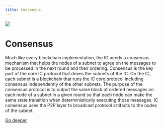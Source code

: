 ```yaml
---
title: Consensus
---
```


![](/img/how-it-works/consensus.600x300.jpg)

# Consensus

Much like every blockchain implementation, the IC needs a consensus mechanism that helps the nodes of a subnet to agree on the messages to be processed in the next round and their ordering.
Consensus is the key part of the core IC protocol that drives the subnets of the IC.
On the IC, each subnet is a blockchain that runs the IC core protocol including consensus independently of the other subnets.
The purpose of the consensus protocol is to output the same block of ordered messages on each node of a subnet in a given round so that each node can make the same state transition when deterministically executing those messages.
IC consensus uses the P2P layer to broadcast protocol artifacts to the nodes of the subnet.

[Go deeper](/how-it-works/consensus/)
